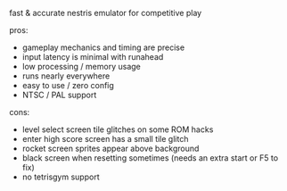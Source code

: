 fast & accurate nestris emulator for competitive play

pros:

* gameplay mechanics and timing are precise
* input latency is minimal with runahead 
* low processing / memory usage
* runs nearly everywhere
* easy to use / zero config
* NTSC / PAL support

cons:

* level select screen tile glitches on some ROM hacks
* enter high score screen has a small tile glitch
* rocket screen sprites appear above background
* black screen when resetting sometimes (needs an extra start or F5 to fix)
* no tetrisgym support 
